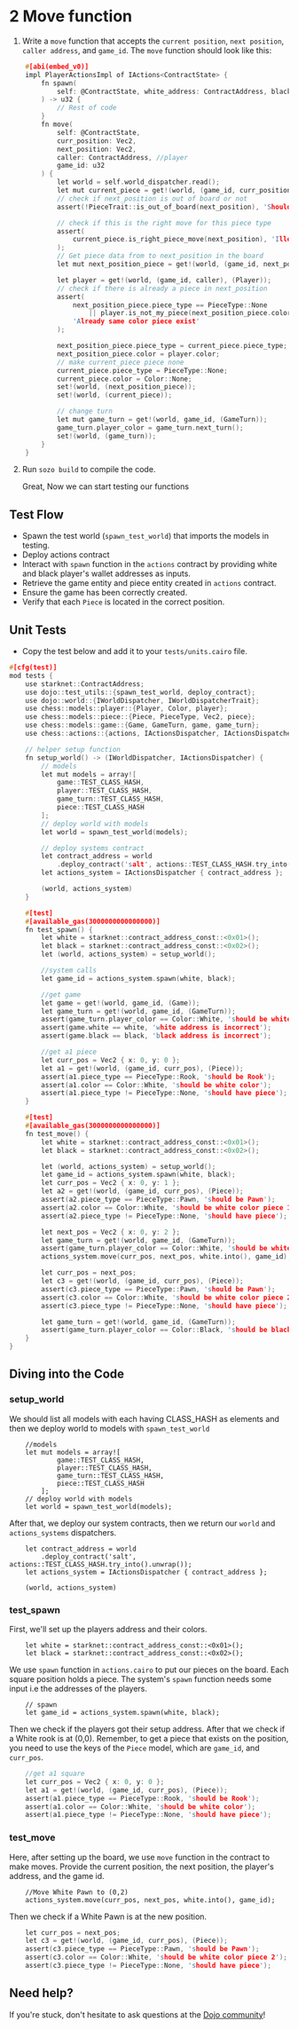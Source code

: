 # 2 Move function

1. Write a `move` function that accepts the `current position`, `next position`, `caller address`, and `game_id`. The `move` function should look like this:

```c
    #[abi(embed_v0)]
    impl PlayerActionsImpl of IActions<ContractState> {
        fn spawn(
            self: @ContractState, white_address: ContractAddress, black_address: ContractAddress
        ) -> u32 {
            // Rest of code
        }
        fn move(
            self: @ContractState,
            curr_position: Vec2,
            next_position: Vec2,
            caller: ContractAddress, //player
            game_id: u32
        ) {
            let world = self.world_dispatcher.read();
            let mut current_piece = get!(world, (game_id, curr_position), (Piece));
            // check if next_position is out of board or not
            assert(!PieceTrait::is_out_of_board(next_position), 'Should be inside board');

            // check if this is the right move for this piece type
            assert(
                current_piece.is_right_piece_move(next_position), 'Illegal move for type of piece'
            );
            // Get piece data from to next_position in the board
            let mut next_position_piece = get!(world, (game_id, next_position), (Piece));

            let player = get!(world, (game_id, caller), (Player));
            // check if there is already a piece in next_position
            assert(
                next_position_piece.piece_type == PieceType::None
                    || player.is_not_my_piece(next_position_piece.color),
                'Already same color piece exist'
            );

            next_position_piece.piece_type = current_piece.piece_type;
            next_position_piece.color = player.color;
            // make current_piece piece none
            current_piece.piece_type = PieceType::None;
            current_piece.color = Color::None;
            set!(world, (next_position_piece));
            set!(world, (current_piece));

            // change turn
            let mut game_turn = get!(world, game_id, (GameTurn));
            game_turn.player_color = game_turn.next_turn();
            set!(world, (game_turn));
        }
    }
```

2. Run `sozo build` to compile the code.

   Great, Now we can start testing our functions

## Test Flow

- Spawn the test world (`spawn_test_world`) that imports the models in testing.
- Deploy actions contract
- Interact with `spawn` function in the `actions` contract by providing white and black player's wallet addresses as inputs.
- Retrieve the game entity and piece entity created in `actions` contract.
- Ensure the game has been correctly created.
- Verify that each `Piece` is located in the correct position.

## Unit Tests

- Copy the test below and add it to your `tests/units.cairo` file.

```c
#[cfg(test)]
mod tests {
    use starknet::ContractAddress;
    use dojo::test_utils::{spawn_test_world, deploy_contract};
    use dojo::world::{IWorldDispatcher, IWorldDispatcherTrait};
    use chess::models::player::{Player, Color, player};
    use chess::models::piece::{Piece, PieceType, Vec2, piece};
    use chess::models::game::{Game, GameTurn, game, game_turn};
    use chess::actions::{actions, IActionsDispatcher, IActionsDispatcherTrait};

    // helper setup function
    fn setup_world() -> (IWorldDispatcher, IActionsDispatcher) {
        // models
        let mut models = array![
            game::TEST_CLASS_HASH,
            player::TEST_CLASS_HASH,
            game_turn::TEST_CLASS_HASH,
            piece::TEST_CLASS_HASH
        ];
        // deploy world with models
        let world = spawn_test_world(models);

        // deploy systems contract
        let contract_address = world
            .deploy_contract('salt', actions::TEST_CLASS_HASH.try_into().unwrap());
        let actions_system = IActionsDispatcher { contract_address };

        (world, actions_system)
    }

    #[test]
    #[available_gas(3000000000000000)]
    fn test_spawn() {
        let white = starknet::contract_address_const::<0x01>();
        let black = starknet::contract_address_const::<0x02>();
        let (world, actions_system) = setup_world();

        //system calls
        let game_id = actions_system.spawn(white, black);

        //get game
        let game = get!(world, game_id, (Game));
        let game_turn = get!(world, game_id, (GameTurn));
        assert(game_turn.player_color == Color::White, 'should be white turn');
        assert(game.white == white, 'white address is incorrect');
        assert(game.black == black, 'black address is incorrect');

        //get a1 piece
        let curr_pos = Vec2 { x: 0, y: 0 };
        let a1 = get!(world, (game_id, curr_pos), (Piece));
        assert(a1.piece_type == PieceType::Rook, 'should be Rook');
        assert(a1.color == Color::White, 'should be white color');
        assert(a1.piece_type != PieceType::None, 'should have piece');
    }

    #[test]
    #[available_gas(3000000000000000)]
    fn test_move() {
        let white = starknet::contract_address_const::<0x01>();
        let black = starknet::contract_address_const::<0x02>();

        let (world, actions_system) = setup_world();
        let game_id = actions_system.spawn(white, black);
        let curr_pos = Vec2 { x: 0, y: 1 };
        let a2 = get!(world, (game_id, curr_pos), (Piece));
        assert(a2.piece_type == PieceType::Pawn, 'should be Pawn');
        assert(a2.color == Color::White, 'should be white color piece 1');
        assert(a2.piece_type != PieceType::None, 'should have piece');

        let next_pos = Vec2 { x: 0, y: 2 };
        let game_turn = get!(world, game_id, (GameTurn));
        assert(game_turn.player_color == Color::White, 'should be white player turn');
        actions_system.move(curr_pos, next_pos, white.into(), game_id);

        let curr_pos = next_pos;
        let c3 = get!(world, (game_id, curr_pos), (Piece));
        assert(c3.piece_type == PieceType::Pawn, 'should be Pawn');
        assert(c3.color == Color::White, 'should be white color piece 2');
        assert(c3.piece_type != PieceType::None, 'should have piece');

        let game_turn = get!(world, game_id, (GameTurn));
        assert(game_turn.player_color == Color::Black, 'should be black player turn');
    }
}
```

## Diving into the Code

### setup_world

We should list all models with each having CLASS_HASH as elements and then we deploy world to models with `spawn_test_world`

```rust,ignore
    //models
    let mut models = array![
            game::TEST_CLASS_HASH,
            player::TEST_CLASS_HASH,
            game_turn::TEST_CLASS_HASH,
            piece::TEST_CLASS_HASH
        ];
    // deploy world with models
    let world = spawn_test_world(models);
```

After that, we deploy our system contracts, then we return our `world` and `actions_systems` dispatchers.

```rust,ignore
    let contract_address = world
        .deploy_contract('salt', actions::TEST_CLASS_HASH.try_into().unwrap());
    let actions_system = IActionsDispatcher { contract_address };

    (world, actions_system)
```

### test_spawn

First, we'll set up the players address and their colors.

```rust,ignore
    let white = starknet::contract_address_const::<0x01>();
    let black = starknet::contract_address_const::<0x02>();
```

We use `spawn` function in `actions.cairo` to put our pieces on the board. Each square position holds a piece. The system's `spawn` function needs some input i.e the addresses of the players.

```rust,ignore
    // spawn
    let game_id = actions_system.spawn(white, black);
```

Then we check if the players got their setup address. After that we check if a White rook is at (0,0). Remember, to get a piece that exists on the position, you need to use the keys of the `Piece` model, which are `game_id`, and `curr_pos`.

```c
    //get a1 square
    let curr_pos = Vec2 { x: 0, y: 0 };
    let a1 = get!(world, (game_id, curr_pos), (Piece));
    assert(a1.piece_type == PieceType::Rook, 'should be Rook');
    assert(a1.color == Color::White, 'should be white color');
    assert(a1.piece_type != PieceType::None, 'should have piece');
```

### test_move

Here, after setting up the board, we use `move` function in the contract to make moves. Provide the current position, the next position, the player's address, and the game id.

```rust,ignore
    //Move White Pawn to (0,2)
    actions_system.move(curr_pos, next_pos, white.into(), game_id);
```

Then we check if a White Pawn is at the new position.

```c
    let curr_pos = next_pos;
    let c3 = get!(world, (game_id, curr_pos), (Piece));
    assert(c3.piece_type == PieceType::Pawn, 'should be Pawn');
    assert(c3.color == Color::White, 'should be white color piece 2');
    assert(c3.piece_type != PieceType::None, 'should have piece');
```

## Need help?

If you're stuck, don't hesitate to ask questions at the [Dojo community](https://discord.gg/akd2yfuRS3)!
